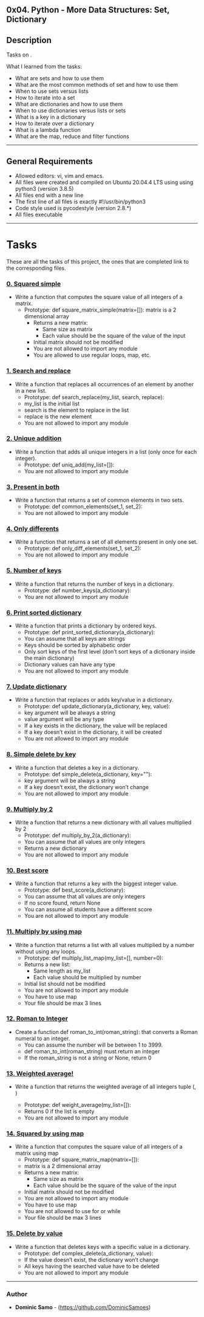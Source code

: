 ## 0x04. Python - More Data Structures: Set, Dictionary

## Description

Tasks on .

What I learned from the tasks:

* What are sets and how to use them
* What are the most common methods of set and how to use them
* When to use sets versus lists
* How to iterate into a set
* What are dictionaries and how to use them
* When to use dictionaries versus lists or sets
* What is a key in a dictionary
* How to iterate over a dictionary
* What is a lambda function
* What are the map, reduce and filter functions

---

## General Requirements
* Allowed editors: vi, vim and emacs.
* All files were created and compiled on Ubuntu 20.04.4 LTS using using python3 (version 3.8.5)
* All files end with a new line
* The first line of all files is exactly #!/usr/bin/python3
* Code style used is pycodestyle (version 2.8.*)
* All files executable

---

# Tasks

These are all the tasks of this project, the ones that are completed link to the corresponding files.

### [0. Squared simple](./0-square_matrix_simple.py)
* Write a function that computes the square value of all integers of a matrix.
  - Prototype: def square_matrix_simple(matrix=[]):
matrix is a 2 dimensional array
	- Returns a new matrix:
		+ Same size as matrix
		+ Each value should be the square of the value of the input
	- Initial matrix should not be modified
	- You are not allowed to import any module
	- You are allowed to use regular loops, map, etc.

### [1. Search and replace](./1-search_replace.py)
* Write a function that replaces all occurrences of an element by another in a new list.
	- Prototype: def search_replace(my_list, search, replace):
	- my_list is the initial list
	- search is the element to replace in the list
	- replace is the new element
	- You are not allowed to import any module

### [2. Unique addition](./2-uniq_add.py)
* Write a function that adds all unique integers in a list (only once for each integer).
	- Prototype: def uniq_add(my_list=[]):
	- You are not allowed to import any module

### [3. Present in both](./3-common_elements.py)
* Write a function that returns a set of common elements in two sets.
	- Prototype: def common_elements(set_1, set_2):
	- You are not allowed to import any module

### [4. Only differents](./4-only_diff_elements.py)
* Write a function that returns a set of all elements present in only one set.
	- Prototype: def only_diff_elements(set_1, set_2):
	- You are not allowed to import any module

### [5. Number of keys](./5-number_keys.py)
* Write a function that returns the number of keys in a dictionary.
	- Prototype: def number_keys(a_dictionary):
	- You are not allowed to import any module

### [6. Print sorted dictionary](./6-print_sorted_dictionary.py)
* Write a function that prints a dictionary by ordered keys.
	- Prototype: def print_sorted_dictionary(a_dictionary):
	- You can assume that all keys are strings
	- Keys should be sorted by alphabetic order
	- Only sort keys of the first level (don’t sort keys of a dictionary inside the main dictionary)
	- Dictionary values can have any type
	- You are not allowed to import any module

### [7. Update dictionary](./7-update_dictionary.py)
* Write a function that replaces or adds key/value in a dictionary.
	- Prototype: def update_dictionary(a_dictionary, key, value):
	- key argument will be always a string
	- value argument will be any type
	- If a key exists in the dictionary, the value will be replaced
	- If a key doesn’t exist in the dictionary, it will be created
	- You are not allowed to import any module
### [8. Simple delete by key](./8-simple_delete.py)
* Write a function that deletes a key in a dictionary.
	- Prototype: def simple_delete(a_dictionary, key=""):
	- key argument will be always a string
	- If a key doesn’t exist, the dictionary won’t change
	- You are not allowed to import any module

### [9. Multiply by 2](./9-multiply_by_2.py)
* Write a function that returns a new dictionary with all values multiplied by 2
	- Prototype: def multiply_by_2(a_dictionary):
	- You can assume that all values are only integers
	- Returns a new dictionary
	- You are not allowed to import any module

### [10. Best score](./10-best_score.py)
* Write a function that returns a key with the biggest integer value.
	- Prototype: def best_score(a_dictionary):
	- You can assume that all values are only integers
	- If no score found, return None
	- You can assume all students have a different score
	- You are not allowed to import any module

### [11. Multiply by using map](./11-multiply_list_map.py)
* Write a function that returns a list with all values multiplied by a number without using any loops.
	- Prototype: def multiply_list_map(my_list=[], number=0):
	- Returns a new list:
		+ Same length as my_list
		+ Each value should be multiplied by number
	- Initial list should not be modified
	- You are not allowed to import any module
	- You have to use map
	- Your file should be max 3 lines

### [12. Roman to Integer](./12-roman_to_int.py)
* Create a function def roman_to_int(roman_string): that converts a Roman numeral to an integer.
	- You can assume the number will be between 1 to 3999.
	- def roman_to_int(roman_string) must return an integer
	- If the roman_string is not a string or None, return 0

### [13. Weighted average!](./100-weight_average.py)
* Write a function that returns the weighted average of all integers tuple (<score>, <weight>)

	- Prototype: def weight_average(my_list=[]):
	- Returns 0 if the list is empty
	- You are not allowed to import any module

### [14. Squared by using map](./101-square_matrix_map.py)
* Write a function that computes the square value of all integers of a matrix using map
	- Prototype: def square_matrix_map(matrix=[]):
	- matrix is a 2 dimensional array
	- Returns a new matrix:
		+ Same size as matrix
		+ Each value should be the square of the value of the input
	- Initial matrix should not be modified
	- You are not allowed to import any module
	- You have to use map
	- You are not allowed to use for or while
	- Your file should be max 3 lines

### [15. Delete by value](./102-complex_delete.py)
* Write a function that deletes keys with a specific value in a dictionary.
	- Prototype: def complex_delete(a_dictionary, value):
	- If the value doesn’t exist, the dictionary won’t change
	- All keys having the searched value have to be deleted
	- You are not allowed to import any module

---

### Author
* **Dominic Samo** - (https://github.com/DominicSamoes)
